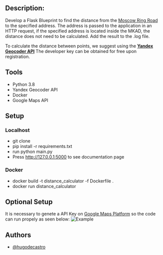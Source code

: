 ## Description:

Develop a Flask Blueprint to find the distance from the [Moscow Ring Road](https://en.wikipedia.org/wiki/Moscow_Ring_Road) to the specified address. The address is passed to the application in an HTTP request, if the specified address is located inside the MKAD, the distance does not need to be calculated. Add the result to the .log file.

To calculate the distance between points, we suggest using the [**Yandex Geocoder API**](https://yandex.ru/dev/maps/geocoder/doc/desc/concepts/about.html) 
The developer key can be obtained for free upon registration.

## Tools
- Python 3.8
- Yandex Geocoder API
- Docker
- Google Maps API

## Setup
### Localhost
- git clone
- pip install -r requirements.txt
- run python main.py
- Press http://127.0.0.1:5000 to see documentation page

### Docker
- docker build -t distance_calculator -f Dockerfile .
- docker run distance_calculator

## Optional Setup

It is necessary to genete a API Key on [Google Maps Platform](https://cloud.google.com/maps-platform/) so the code can run propely as seen below:
![Example](https://github.com/hugodecastro/api_distance_flask/tree/main/app/util/img/example.PNG?raw=true)

## Authors
- [@hugodecastro](https://github.com/hugodecastro)
